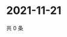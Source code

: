 # 2021-11-21

共 0 条

<!-- BEGIN WEIBO -->
<!-- 最后更新时间 Sun Nov 21 2021 17:08:30 GMT+0800 (China Standard Time) -->

<!-- END WEIBO -->
